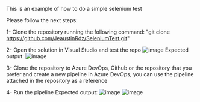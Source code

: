 This is an example of how to do a simple selenium test

Please follow the next steps:

1- Clone the repository running the following command:
"git clone https://github.com/JeaustinRdz/SeleniumTest.git"

2- Open the solution in Visual Studio and test the repo 
![image](https://github.com/JeaustinRdz/SeleniumTest/assets/163601125/46805d1d-12ea-4769-87aa-0f5f620d9f08)
Expected output:
![image](https://github.com/JeaustinRdz/SeleniumTest/assets/163601125/0cf91e97-dbf7-416f-a41e-8489848e1d1e)

3- Clone the repository to Azure DevOps, Github or the repository that you prefer and create a new pipeline in Azure DevOps, you can use the pipeline attached in the repository as a reference 

4- Run the pipeline 
Expected output: 
![image](https://github.com/JeaustinRdz/SeleniumTest/assets/163601125/96a26358-563f-4fdb-8f75-96d2dd2b7f28)
![image](https://github.com/JeaustinRdz/SeleniumTest/assets/163601125/f415537a-e0f5-4d3f-ac98-5d6aeb93b59a)



